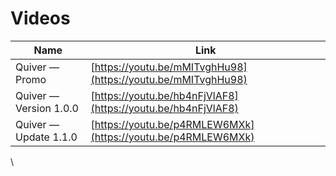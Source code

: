 # Videos

| Name                   | Link                                                                                           |
| ---------------------- | ---------------------------------------------------------------------------------------------- |
| Quiver — Promo         | [​​](https://youtu.be/mMITvghHu98)[https://youtu.be/mMITvghHu98](https://youtu.be/mMITvghHu98) |
| Quiver — Version 1.0.0 | [​​](https://youtu.be/hb4nFjVlAF8)[https://youtu.be/hb4nFjVlAF8](https://youtu.be/hb4nFjVlAF8) |
| Quiver — Update 1.1.0  | [​​](https://youtu.be/p4RMLEW6MXk)[https://youtu.be/p4RMLEW6MXk](https://youtu.be/p4RMLEW6MXk) |

\
